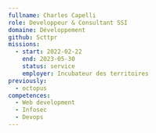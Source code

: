 ```yaml
---
fullname: Charles Capelli
role: Developpeur & Consultant SSI
domaine: Développement
github: Scttpr
missions:
  - start: 2022-02-22
    end: 2023-05-30
    status: service
    employer: Incubateur des territoires
previously:
  - octopus
competences:
  - Web development
  - Infosec
  - Devops
---
```



